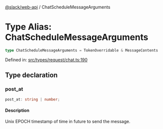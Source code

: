 [@slack/web-api](../index.md) / ChatScheduleMessageArguments

# Type Alias: ChatScheduleMessageArguments

```ts
type ChatScheduleMessageArguments = TokenOverridable & MessageContents & object & ReplyInThread & Parse & LinkNames & AsUser & Metadata & Unfurls;
```

Defined in: [src/types/request/chat.ts:190](https://github.com/slackapi/node-slack-sdk/blob/main/packages/web-api/src/types/request/chat.ts#L190)

## Type declaration

### post\_at

```ts
post_at: string | number;
```

#### Description

Unix EPOCH timestamp of time in future to send the message.
